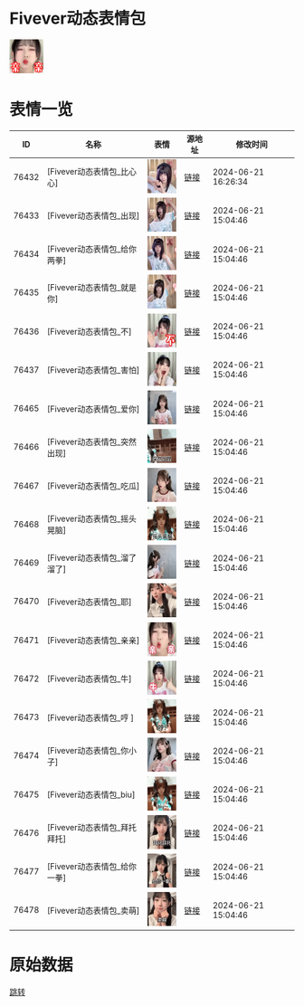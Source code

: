 # Fivever动态表情包

<img src="./cover.png" height="60" alt="cover" />

# 表情一览

|ID|名称|表情|源地址|修改时间|
|----|----|----|----|----|
|76432|[Fivever动态表情包_比心心]|<img src="./pic/076432_%5BFivever动态表情包_比心心%5D.gif" height="60" alt="比心心"/>|[链接](https://i0.hdslb.com/bfs/emote/f6a5ebee2d1417fb5279967f3d14ba02c609e503.gif)|2024-06-21 16:26:34|
|76433|[Fivever动态表情包_出现]|<img src="./pic/076433_%5BFivever动态表情包_出现%5D.gif" height="60" alt="出现"/>|[链接](https://i0.hdslb.com/bfs/emote/1f02ad245fbf9a75508a62d9f020a7a87aabb888.gif)|2024-06-21 15:04:46|
|76434|[Fivever动态表情包_给你两拳]|<img src="./pic/076434_%5BFivever动态表情包_给你两拳%5D.gif" height="60" alt="给你两拳"/>|[链接](https://i0.hdslb.com/bfs/emote/b44a2216cc0a7087cd6f3c0ed66fa5471780f5e9.gif)|2024-06-21 15:04:46|
|76435|[Fivever动态表情包_就是你]|<img src="./pic/076435_%5BFivever动态表情包_就是你%5D.gif" height="60" alt="就是你"/>|[链接](https://i0.hdslb.com/bfs/emote/8f36a31eb4e52bddeed341b6ed19e08d71835469.gif)|2024-06-21 15:04:46|
|76436|[Fivever动态表情包_不]|<img src="./pic/076436_%5BFivever动态表情包_不%5D.gif" height="60" alt="不"/>|[链接](https://i0.hdslb.com/bfs/emote/1d9cd0c8d1d8d7ebf2b8cf009ea07bd19f572262.gif)|2024-06-21 15:04:46|
|76437|[Fivever动态表情包_害怕]|<img src="./pic/076437_%5BFivever动态表情包_害怕%5D.gif" height="60" alt="害怕"/>|[链接](https://i0.hdslb.com/bfs/emote/37fbbefd9539a53be82534b109d1c377918fab66.gif)|2024-06-21 15:04:46|
|76465|[Fivever动态表情包_爱你]|<img src="./pic/076465_%5BFivever动态表情包_爱你%5D.gif" height="60" alt="爱你"/>|[链接](https://i0.hdslb.com/bfs/emote/49c261991339ce317588c39217edbf85b8ff2702.gif)|2024-06-21 15:04:46|
|76466|[Fivever动态表情包_突然出现]|<img src="./pic/076466_%5BFivever动态表情包_突然出现%5D.gif" height="60" alt="突然出现"/>|[链接](https://i0.hdslb.com/bfs/emote/d4a25cec110c5f81460895bbe70801c9b5bb878c.gif)|2024-06-21 15:04:46|
|76467|[Fivever动态表情包_吃瓜]|<img src="./pic/076467_%5BFivever动态表情包_吃瓜%5D.gif" height="60" alt="吃瓜"/>|[链接](https://i0.hdslb.com/bfs/emote/7190e48b6b0cb41de09220eb6715f0eba8f426fe.gif)|2024-06-21 15:04:46|
|76468|[Fivever动态表情包_摇头晃脑]|<img src="./pic/076468_%5BFivever动态表情包_摇头晃脑%5D.gif" height="60" alt="摇头晃脑"/>|[链接](https://i0.hdslb.com/bfs/emote/cdfd0b2c9cca8e2392da6f2ce034db1df908fe62.gif)|2024-06-21 15:04:46|
|76469|[Fivever动态表情包_溜了溜了]|<img src="./pic/076469_%5BFivever动态表情包_溜了溜了%5D.gif" height="60" alt="溜了溜了"/>|[链接](https://i0.hdslb.com/bfs/emote/dc00937257e481b25badc8b5d631ed21624b31be.gif)|2024-06-21 15:04:46|
|76470|[Fivever动态表情包_耶]|<img src="./pic/076470_%5BFivever动态表情包_耶%5D.gif" height="60" alt="耶"/>|[链接](https://i0.hdslb.com/bfs/emote/ab7540d93f6406b6e326e1957fd3372b6bc0696b.gif)|2024-06-21 15:04:46|
|76471|[Fivever动态表情包_亲亲]|<img src="./pic/076471_%5BFivever动态表情包_亲亲%5D.gif" height="60" alt="亲亲"/>|[链接](https://i0.hdslb.com/bfs/emote/45929b8b92eb7b354d36cdf6aa2e89a96001c02c.gif)|2024-06-21 15:04:46|
|76472|[Fivever动态表情包_牛]|<img src="./pic/076472_%5BFivever动态表情包_牛%5D.gif" height="60" alt="牛"/>|[链接](https://i0.hdslb.com/bfs/emote/bce2e4aa77ccd24dc65dc9e848263dd4cec8aa7c.gif)|2024-06-21 15:04:46|
|76473|[Fivever动态表情包_哼 ]|<img src="./pic/076473_%5BFivever动态表情包_哼 %5D.gif" height="60" alt="哼 "/>|[链接](https://i0.hdslb.com/bfs/emote/d24d19b862aa272bd7e8466326c2f2e56551012a.gif)|2024-06-21 15:04:46|
|76474|[Fivever动态表情包_你小子]|<img src="./pic/076474_%5BFivever动态表情包_你小子%5D.gif" height="60" alt="你小子"/>|[链接](https://i0.hdslb.com/bfs/emote/61eb449768c15bf5db1cb7257b40ddf0ae381e12.gif)|2024-06-21 15:04:46|
|76475|[Fivever动态表情包_biu]|<img src="./pic/076475_%5BFivever动态表情包_biu%5D.gif" height="60" alt="biu"/>|[链接](https://i0.hdslb.com/bfs/emote/b995e6d5a944623c0d0178c0c165007fd8ca75d2.gif)|2024-06-21 15:04:46|
|76476|[Fivever动态表情包_拜托拜托]|<img src="./pic/076476_%5BFivever动态表情包_拜托拜托%5D.gif" height="60" alt="拜托拜托"/>|[链接](https://i0.hdslb.com/bfs/emote/6ee2284d0eebfb481779c7c20e96de060513b91c.gif)|2024-06-21 15:04:46|
|76477|[Fivever动态表情包_给你一拳]|<img src="./pic/076477_%5BFivever动态表情包_给你一拳%5D.gif" height="60" alt="给你一拳"/>|[链接](https://i0.hdslb.com/bfs/emote/ccdc17653ddd566b10e77a858873c63e4a826b97.gif)|2024-06-21 15:04:46|
|76478|[Fivever动态表情包_卖萌]|<img src="./pic/076478_%5BFivever动态表情包_卖萌%5D.gif" height="60" alt="卖萌"/>|[链接](https://i0.hdslb.com/bfs/emote/49d4cb1c1fd6f612d6d89a045d60fd90c183347e.gif)|2024-06-21 15:04:46|

# 原始数据

[跳转](./raw.json)

